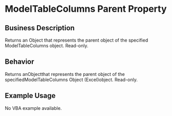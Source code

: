 # ModelTableColumns Parent Property

## Business Description
Returns an Object that represents the parent object of the specified ModelTableColumns object. Read-only.

## Behavior
Returns anObjectthat represents the parent object of the specifiedModelTableColumns Object (Excel)object. Read-only.

## Example Usage
No VBA example available.
